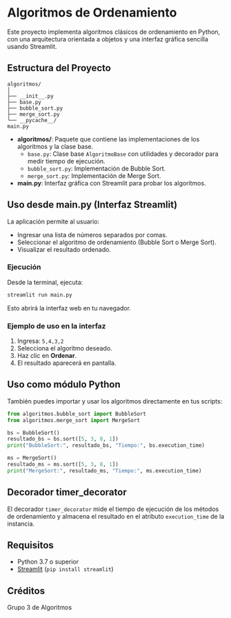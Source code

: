# Algoritmos de Ordenamiento

Este proyecto implementa algoritmos clásicos de ordenamiento en Python, con una arquitectura orientada a objetos y una interfaz gráfica sencilla usando Streamlit.

## Estructura del Proyecto

```
algoritmos/
│
├── __init__.py
├── base.py
├── bubble_sort.py
├── merge_sort.py
└── __pycache__/
main.py
```

- **algoritmos/**: Paquete que contiene las implementaciones de los algoritmos y la clase base.
  - `base.py`: Clase base `AlgoritmoBase` con utilidades y decorador para medir tiempo de ejecución.
  - `bubble_sort.py`: Implementación de Bubble Sort.
  - `merge_sort.py`: Implementación de Merge Sort.
- **main.py**: Interfaz gráfica con Streamlit para probar los algoritmos.

## Uso desde main.py (Interfaz Streamlit)

La aplicación permite al usuario:
- Ingresar una lista de números separados por comas.
- Seleccionar el algoritmo de ordenamiento (Bubble Sort o Merge Sort).
- Visualizar el resultado ordenado.

### Ejecución

Desde la terminal, ejecuta:

```sh
streamlit run main.py
```

Esto abrirá la interfaz web en tu navegador.

### Ejemplo de uso en la interfaz

1. Ingresa: `5,4,3,2`
2. Selecciona el algoritmo deseado.
3. Haz clic en **Ordenar**.
4. El resultado aparecerá en pantalla.

## Uso como módulo Python

También puedes importar y usar los algoritmos directamente en tus scripts:

```python
from algoritmos.bubble_sort import BubbleSort
from algoritmos.merge_sort import MergeSort

bs = BubbleSort()
resultado_bs = bs.sort([5, 3, 8, 1])
print("BubbleSort:", resultado_bs, "Tiempo:", bs.execution_time)

ms = MergeSort()
resultado_ms = ms.sort([5, 3, 8, 1])
print("MergeSort:", resultado_ms, "Tiempo:", ms.execution_time)
```

## Decorador timer_decorator

El decorador `timer_decorator` mide el tiempo de ejecución de los métodos de ordenamiento y almacena el resultado en el atributo `execution_time` de la instancia.

## Requisitos

- Python 3.7 o superior
- [Streamlit](https://streamlit.io/) (`pip install streamlit`)

## Créditos

Grupo 3 de Algoritmos